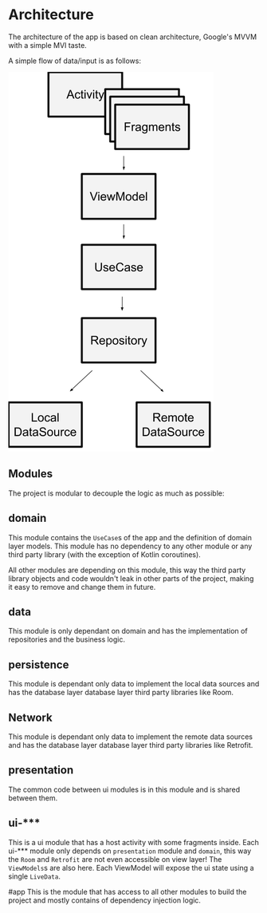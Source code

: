 # Architecture
The architecture of the app is based on clean architecture, Google's MVVM with a simple MVI taste.

A simple flow of data/input is as follows:

![The architectural layers](/architecture.png "The architectural layers")

## Modules
The project is modular to decouple the logic as much as possible:

## domain
This module contains the `UseCase`s of the app and the definition of domain layer models.
This module has no dependency to any other module or any third party library (with the exception of Kotlin coroutines).

All other modules are depending on this module, this way the third party library objects and code wouldn't leak in
other parts of the project, making it easy to remove and change them in future.

## data
This module is only dependant on domain and has the implementation of repositories and the business logic.

## persistence
This module is dependant only data to implement the local data sources
and has the database layer database layer third party libraries like Room.

## Network
This module is dependant only data to implement the remote data sources
and has the database layer database layer third party libraries like Retrofit.

## presentation
The common code between ui modules is in this module and is shared between them.

## ui-***
This is a ui module that has a host activity with some fragments inside.
Each ui-*** module only depends on `presentation` module and `domain`,
this way the `Room` and `Retrofit` are not even accessible on view layer!
The `ViewModels`s are also here. Each ViewModel will expose the ui state using a single `LiveData`.

#app
This is the module that has access to all other modules to build the project and mostly contains of
dependency injection logic.